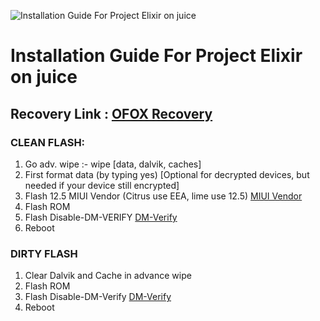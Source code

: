 ![Installation Guide For Project Elixir on juice](https://i.imgur.com/Hb3gl9Q.jpg "Installation")

# Installation Guide For Project Elixir on juice

## Recovery Link : [OFOX Recovery](https://t.me/PocoM3GlobalUpdates/460)


### CLEAN FLASH: 
1. Go adv. wipe :- wipe [data, dalvik, caches]
2. First format data (by typing yes) [Optional for decrypted devices, but needed if your device still encrypted]
3. Flash 12.5 MIUI Vendor (Citrus use EEA, lime use 12.5) [MIUI Vendor](https://t.me/imannigproject/98)
4. Flash ROM
5. Flash Disable-DM-VERIFY [DM-Verify](https://t.me/imannigproject/99)
6. Reboot

### DIRTY FLASH
1. Clear Dalvik and Cache in advance wipe
2. Flash ROM
3. Flash Disable-DM-Verify [DM-Verify](https://t.me/imannigproject/99)
3. Reboot

